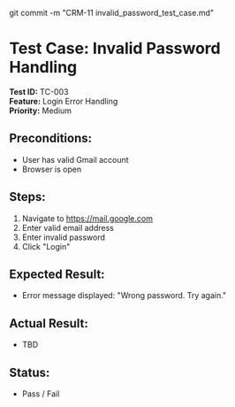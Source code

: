 git commit -m "CRM-11 invalid_password_test_case.md"

# Test Case: Invalid Password Handling

**Test ID:** TC-003  
**Feature:** Login Error Handling  
**Priority:** Medium  

## Preconditions:
- User has valid Gmail account
- Browser is open

## Steps:
1. Navigate to https://mail.google.com
2. Enter valid email address
3. Enter invalid password
4. Click "Login"

## Expected Result:
- Error message displayed: "Wrong password. Try again."

## Actual Result:
- TBD

## Status:
- Pass / Fail
